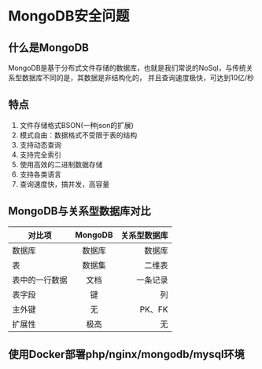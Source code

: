 # MongoDB安全问题

## 什么是MongoDB
MongoDB是基于分布式文件存储的数据库，也就是我们常说的NoSql，与传统关系型数据库不同的是，其数据是非结构化的，
并且查询速度极快，可达到10亿/秒

## 特点
1. 文件存储格式BSON(一种json的扩展)
2. 模式自由：数据格式不受限于表的结构
3. 支持动态查询
4. 支持完全索引
5. 使用高效的二进制数据存储
6. 支持各类语言
7. 查询速度快，搞并发，高容量

## MongoDB与关系型数据库对比
| 对比项        | MongoDB           | 关系型数据库  |
| ------------- |:-------------:| -----:|
| 数据库      | 数据库 | 数据库 |
| 表      | 数据集      |   二维表 |
| 表中的一行数据 | 文档      |    一条记录 |
| 表字段   | 键 | 列 |
| 主外键 | 无 |   PK、FK |
| 扩展性 | 极高 | 无 |

## 使用Docker部署php/nginx/mongodb/mysql环境
